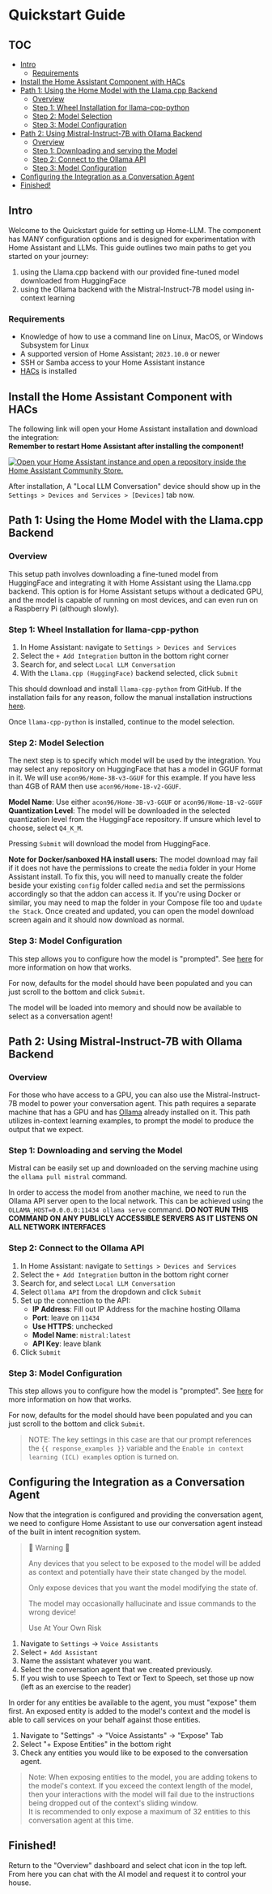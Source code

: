 # Quickstart Guide

## TOC
* [Intro](#intro)
    * [Requirements](#requirements)
* [Install the Home Assistant Component with HACs](#install-the-home-assistant-component-with-hacs)
* [Path 1: Using the Home Model with the Llama.cpp Backend](#path-1-using-the-home-model-with-llamacpp-backend)
    * [Overview](#overview)
    * [Step 1: Wheel Installation for llama-cpp-python](#step-1-wheel-installation-for-llama-cpp-python)
    * [Step 2: Model Selection](#step-2-model-selection)
    * [Step 3: Model Configuration](#step-3-model-configuration)
* [Path 2: Using Mistral-Instruct-7B with Ollama Backend](#path-2-using-mistral-instruct-7b-with-ollama-backend)
    * [Overview](#overview-1)
    * [Step 1: Downloading and serving the Model](#step-1-downloading-and-serving-the-model)
    * [Step 2: Connect to the Ollama API](#step-2-connect-to-the-ollama-api)
    * [Step 3: Model Configuration](#step-3-model-configuration-1)
* [Configuring the Integration as a Conversation Agent](#configuring-the-integration-as-a-conversation-agent)
* [Finished!](#finished)


## Intro
Welcome to the Quickstart guide for setting up Home-LLM. The component has MANY configuration options and is designed for experimentation with Home Assistant and LLMs. This guide outlines two main paths to get you started on your journey:
1. using the Llama.cpp backend with our provided fine-tuned model downloaded from HuggingFace  
2. using the Ollama backend with the Mistral-Instruct-7B model using in-context learning

### Requirements
- Knowledge of how to use a command line on Linux, MacOS, or Windows Subsystem for Linux
- A supported version of Home Assistant; `2023.10.0` or newer
- SSH or Samba access to your Home Assistant instance
- [HACs](https://hacs.xyz/docs/setup/download/) is installed

## Install the Home Assistant Component with HACs
The following link will open your Home Assistant installation and download the integration:  
**Remember to restart Home Assistant after installing the component!**

[![Open your Home Assistant instance and open a repository inside the Home Assistant Community Store.](https://my.home-assistant.io/badges/hacs_repository.svg)](https://my.home-assistant.io/redirect/hacs_repository/?category=Integration&repository=home-llm&owner=acon96)

After installation, A "Local LLM Conversation" device should show up in the `Settings > Devices and Services > [Devices]` tab now.

## Path 1: Using the Home Model with the Llama.cpp Backend
### Overview
This setup path involves downloading a fine-tuned model from HuggingFace and integrating it with Home Assistant using the Llama.cpp backend. This option is for Home Assistant setups without a dedicated GPU, and the model is capable of running on most devices, and can even run on a Raspberry Pi (although slowly).

### Step 1: Wheel Installation for llama-cpp-python
1. In Home Assistant: navigate to `Settings > Devices and Services`
2. Select the `+ Add Integration` button in the bottom right corner
3. Search for, and select `Local LLM Conversation`
4. With the `Llama.cpp (HuggingFace)` backend selected, click `Submit`

This should download and install `llama-cpp-python` from GitHub. If the installation fails for any reason, follow the manual installation instructions [here](./Backend%20Configuration.md#wheels).

Once `llama-cpp-python` is installed, continue to the model selection.

### Step 2: Model Selection
The next step is to specify which model will be used by the integration. You may select any repository on HuggingFace that has a model in GGUF format in it.  We will use `acon96/Home-3B-v3-GGUF` for this example.  If you have less than 4GB of RAM then use `acon96/Home-1B-v2-GGUF`.

**Model Name**: Use either `acon96/Home-3B-v3-GGUF` or `acon96/Home-1B-v2-GGUF`  
**Quantization Level**: The model will be downloaded in the selected quantization level from the HuggingFace repository. If unsure which level to choose, select `Q4_K_M`.  

Pressing `Submit` will download the model from HuggingFace.

**Note for Docker/sanboxed HA install users:** The model download may fail if it does not have the permissions to create the ```media``` folder in your Home Assistant install. To fix this, you will need to manually create the folder beside your existing ```config``` folder called ```media``` and set the permissions accordingly so that the addon can access it. If you're using Docker or similar, you may need to map the folder in your Compose file too and ```Update the Stack```. Once created and updated, you can open the model download screen again and it should now download as normal.

### Step 3: Model Configuration
This step allows you to configure how the model is "prompted". See [here](./Model%20Prompting.md) for more information on how that works.

For now, defaults for the model should have been populated and you can just scroll to the bottom and click `Submit`.

The model will be loaded into memory and should now be available to select as a conversation agent!

## Path 2: Using Mistral-Instruct-7B with Ollama Backend
### Overview
For those who have access to a GPU, you can also use the Mistral-Instruct-7B model to power your conversation agent. This path requires a separate machine that has a GPU and has [Ollama](https://ollama.com/) already installed on it.  This path utilizes in-context learning examples, to prompt the model to produce the output that we expect.

### Step 1: Downloading and serving the Model
Mistral can be easily set up and downloaded on the serving machine using the `ollama pull mistral` command.

In order to access the model from another machine, we need to run the Ollama API server open to the local network. This can be achieved using the `OLLAMA_HOST=0.0.0.0:11434 ollama serve` command. **DO NOT RUN THIS COMMAND ON ANY PUBLICLY
 ACCESSIBLE SERVERS AS IT LISTENS ON ALL NETWORK INTERFACES**

### Step 2: Connect to the Ollama API

1. In Home Assistant: navigate to `Settings > Devices and Services`
2. Select the `+ Add Integration` button in the bottom right corner
3. Search for, and select `Local LLM Conversation`
4. Select `Ollama API` from the dropdown and click `Submit`
5. Set up the connection to the API:
    - **IP Address**: Fill out IP Address for the machine hosting Ollama
    - **Port**: leave on `11434`
    - **Use HTTPS**: unchecked
    - **Model Name**: `mistral:latest`
    - **API Key**: leave blank
6. Click `Submit`

### Step 3: Model Configuration
This step allows you to configure how the model is "prompted". See [here](./Model%20Prompting.md) for more information on how that works.

For now, defaults for the model should have been populated and you can just scroll to the bottom and click `Submit`.

> NOTE: The key settings in this case are that our prompt references the `{{ response_examples }}` variable and the `Enable in context learning (ICL) examples` option is turned on.

## Configuring the Integration as a Conversation Agent
Now that the integration is configured and providing the conversation agent, we need to configure Home Assistant to use our conversation agent instead of the built in intent recognition system.

> 🛑 Warning 🛑
> 
> Any devices that you select to be exposed to the model will be added as 
> context and potentially have their state changed by the model.
> 
> Only expose devices that you want the model modifying the state of.
>
> The model may occasionally hallucinate and issue commands to the wrong device!
> 
> Use At Your Own Risk

1. Navigate to `Settings` -> `Voice Assistants`
2. Select `+ Add Assistant`
3. Name the assistant whatever you want.
4. Select the conversation agent that we created previously.
5. If you wish to use Speech to Text or Text to Speech, set those up now (left as an exercise to the reader)

In order for any entities be available to the agent, you must "expose" them first.  An exposed entity is added to the model's context and the model is able to call services on your behalf against those entities.

1. Navigate to "Settings" -> "Voice Assistants" -> "Expose" Tab
2. Select "+ Expose Entities" in the bottom right
3. Check any entities you would like to be exposed to the conversation agent.

> Note:
> When exposing entities to the model, you are adding tokens to the model's context. If you exceed the context length of the model, then your interactions with the model will fail due to the instructions being dropped out of the context's sliding window.  
> It is recommended to only expose a maximum of 32 entities to this conversation agent at this time.

## Finished!
Return to the "Overview" dashboard and select chat icon in the top left.  
From here you can chat with the AI model and request it to control your house.
